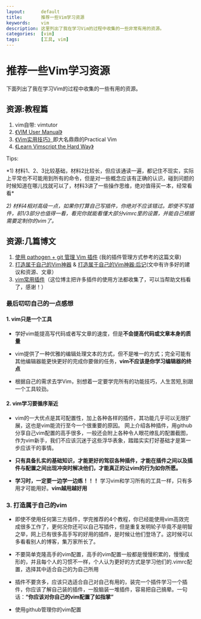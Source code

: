 ```yaml
---
layout:      default
title:       推荐一些Vim学习资源
keywords:    vim
description: 这里列出了我在学习Vim的过程中收集的一些非常有用的资源。
categories:  [vim]
tags:        [工具, vim]
---
```


# 推荐一些Vim学习资源

下面列出了我在学习Vim的过程中收集的一些有用的资源。

## 资源:教程篇
1. vim自带: vimtutor  
2. [《VIM User Manual》](http://www.eandem.co.uk/mrw/vim/usr_doc/index.html)  
3. [《Vim实用技巧》](http://item.jd.com/11445638.html)即大名鼎鼎的Practical Vim  
4. [《Learn Vimscript the Hard Way》](http://learnvimscriptthehardway.stevelosh.com/)  

<p>Tips:</p> 
*1) 材料1、2、3比较基础，材料2比较长，但应该通读一遍，都记住不现实，实际上平常也不可能用到所有的命令，但是对一些概念应该有正确的认识，碰到问题的时候知道在哪儿找就可以了，材料3讲了一些操作思维，绝对值得买一本，经常看看* 

*2) 材料4相对高级一点，如果你打算自己写插件，你绝对不应该错过。即使不写插件，前1/3部分也值得一看，看完你就能看懂大部分vimrc里的设置，并能自己根据需要定制你的vim了。* 

## 资源:几篇博文
1. [使用 pathogen + git 管理 Vim 插件](http://lostjs.com/2012/02/04/use-pathogen-and-git-to-manage-vimfiles/) (我的插件管理方式参考的这篇文章)
2. [打造属于自己的Vim神器](http://zilongshanren.com/blog/2014-06-19-make-your-vim-weapon.html) & [打造属于自己的Vim神器:后记](http://zilongshanren.com/blog/2014-06-07-make-your-own-vim-supert-weapon.html)(文中有许多好的建议和资源、文章）
3. [vim常用插件](http://www.wklken.me/category/vim.html)（这位博主把许多插件的使用方法都收集了，可以当帮助文档看了，感谢！）

### 最后叨叨自己的一点感想

#### 1. vim只是一个工具 

- 学好vim能提高写代码或者写文章的速度，但是**不会提高代码或文章本身的质量** 

- vim提供了一种优雅的编辑处理文本的方式，但不是唯一的方式；完全可能有其他编辑器能更快更好的完成你要做的任务，**vim不应该是你学习编辑器的终点**

- 根据自己的需求去学Vim，别想着一定要学完所有的功能技巧，人生苦短,别跟一个工具较劲。 

#### 2. vim学习要循序渐近

- vim的一大优点是其可配置性，加上各种各样的插件，其功能几乎可以无限扩展，这也是vim能流行至今一个很重要的原因。 网上介绍各种插件，用github分享自己vim配置的高手很多，一般还会附上各种令人眼花缭乱的配置截图，作为vim新手，我们不应该沉迷于这些浮华表象，踏踏实实打好基础才是第一步应该干的事情。

- **只有具备扎实的基础知识，才能更好的驾驭各种插件，才能在插件之间以及插件与配置之间出现冲突时解决他们，才能真正的让vim的行为如你所愿。**

- **学习时，一定要一边学一边练！！！** 学习vim和学习所有的工具一样，只有多用才可能用好。**vim越用越好用**

### 3. 打造属于自己的vim

- 即使不使用任何第三方插件，学完推荐的4个教程，你已经能使用vim高效完成很多工作了，更何况你还可以自己写插件，但是重复发明轮子毕竟不是明智之举，网上已有很多高手写的好用的插件，是时候让他们登场了。这时候可以多看看别人的博客，集万家所长了。

- 不要简单克隆高手的vim配置，高手的vim配置一般都是慢慢积累的，慢慢成形的，并且每个人的习惯不一样，个人认为更好的方式是学习他们的.vimrc配置，选择其中适合自己的为自己所用

- 插件不要贪多，应该只选适合自己对自己有用的，装完一个插件学习一个插件，你应该了解自己装的插件，一股脑装一堆插件，容易把自己搞晕。一句话：**“你应该对你自己的vim配置了如指掌”**

- 使用github管理你的vim配置






